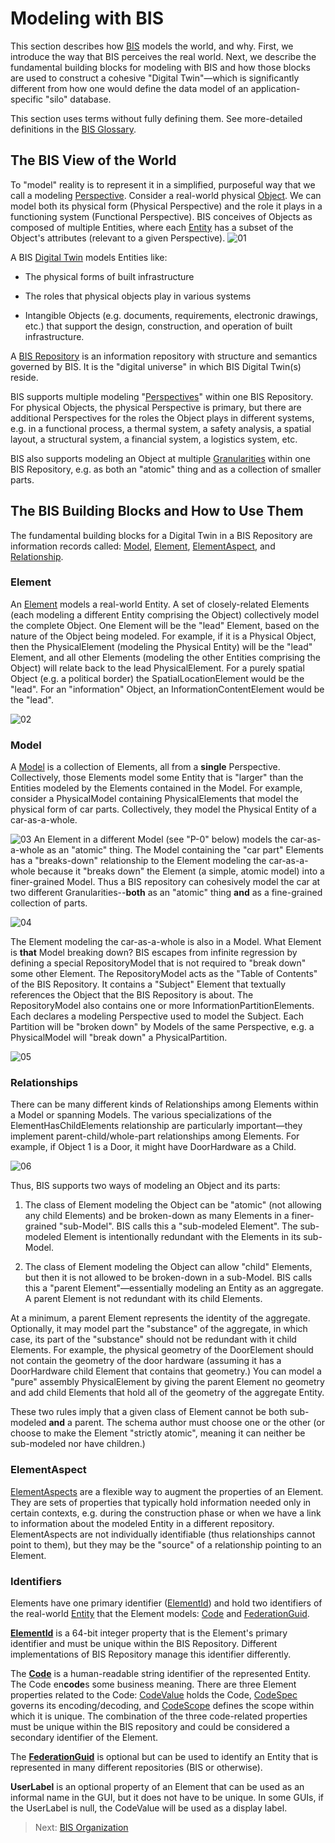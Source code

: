 # Modeling with BIS

This section describes how [BIS](./glossary.md#bis) models the world, and why. First, we introduce the way that BIS perceives the real world. Next, we describe the fundamental building blocks for modeling with BIS and how those blocks are used to construct a cohesive "Digital Twin"—which is significantly different from how one would define the data model of an application-specific "silo" database.

This section uses terms without fully defining them. See more-detailed definitions in the [BIS Glossary](./glossary.md).

## The BIS View of the World

To "model" reality is to represent it in a simplified, purposeful way that we call a modeling [Perspective](./glossary.md#perspective). Consider a real-world physical [Object](./glossary.md#object). We can model both its physical form (Physical Perspective) and the role it plays in a functioning system (Functional Perspective). BIS conceives of Objects as composed of multiple Entities, where each [Entity](./glossary.md#entity) has a subset of the Object's attributes (relevant to a given Perspective).
![01](./media/bis-modeling-01.png "An Object is comprised of multiple Entities") <!--style="width:5.51546in;height:1.97637in"-->

A BIS [Digital Twin](./glossary.md#digital-twin) models Entities like:

- The physical forms of built infrastructure

- The roles that physical objects play in various systems

- Intangible Objects (e.g. documents, requirements, electronic drawings, etc.) that support the design, construction, and operation of built infrastructure.

A [BIS Repository](./glossary.md#bis-repository) is an information repository with structure and semantics governed by BIS. It is the "digital universe" in which BIS Digital Twin(s) reside.

BIS supports multiple modeling "[Perspectives](./glossary.md#perspective)" within one BIS Repository. For physical Objects, the physical Perspective is primary, but there are additional Perspectives for the roles the Object plays in different systems, e.g. in a functional process, a thermal system, a safety analysis, a spatial layout, a structural system, a financial system, a logistics system, etc.

BIS also supports modeling an Object at multiple [Granularities](./glossary.md#granularity) within one BIS Repository, e.g. as both an "atomic" thing and as a collection of smaller parts.

## The BIS Building Blocks and How to Use Them

The fundamental building blocks for a Digital Twin in a BIS Repository are information records called: [Model](./glossary.md#model), [Element](./glossary.md#element), [ElementAspect](./glossary.md#elementaspect), and [Relationship](./glossary.md#relationship).

### Element

An [Element](./glossary.md#element) models a real-world Entity. A set of closely-related Elements (each modeling a different Entity comprising the Object) collectively model the complete Object. One Element will be the "lead" Element, based on the nature of the Object being modeled. For example, if it is a Physical Object, then the PhysicalElement (modeling the Physical Entity) will be the "lead" Element, and all other Elements (modeling the other Entities comprising the Object) will relate back to the lead PhysicalElement. For a purely spatial Object (e.g. a political border) the SpatialLocationElement would be the "lead". For an "information" Object, an InformationContentElement would be the "lead".

![02](./media/bis-modeling-02.png "Elements model Entities")

### Model

A [Model](./glossary.md#model) is a collection of Elements, all from a **single** Perspective. Collectively, those Elements model some Entity that is "larger" than the Entities modeled by the Elements contained in the Model. For example, consider a PhysicalModel containing PhysicalElements that model the physical form of car parts. Collectively, they model the Physical Entity of a car-as-a-whole.

![03](./media/bis-modeling-03.png "Models are collections of Elements with a common Perspective")
An Element in a different Model (see "P-0" below) models the car-as-a-whole as an "atomic" thing. The Model containing the "car part" Elements has a "breaks-down" relationship to the Element modeling the car-as-a-whole because it "breaks down" the Element (a simple, atomic model) into a finer-grained Model. Thus a BIS repository can cohesively model the car at two different Granularities--**both** as an "atomic" thing **and** as a fine-grained collection of parts.

![04](./media/bis-modeling-04.png "Models break-down Elements for finer-grained modeling")

The Element modeling the car-as-a-whole is also in a Model. What Element is **that** Model breaking down? BIS escapes from infinite regression by defining a special RepositoryModel that is not required to "break down" some other Element. The RepositoryModel acts as the "Table of Contents" of the BIS Repository. It contains a "Subject" Element that textually references the Object that the BIS Repository is about. The RepositoryModel also contains one or more InformationPartitionElements. Each declares a modeling Perspective used to model the Subject. Each Partition will be "broken down" by Models of the same Perspective, e.g. a PhysicalModel will "break down" a PhysicalPartition.

![05](./media/bis-modeling-05.png "The RepositoryModel acts as the Table of Contents of the BIS Repository")

### Relationships

There can be many different kinds of Relationships among Elements within a Model or spanning Models. The various specializations of the ElementHasChildElements relationship are particularly important—they implement parent-child/whole-part relationships among Elements. For example, if Object 1 is a Door, it might have DoorHardware as a Child.

![06](./media/bis-modeling-06.Png "Within a Model, parent Elements allow child Elements")

Thus, BIS supports two ways of modeling an Object and its parts:

1. The class of Element modeling the Object can be "atomic" (not allowing any child Elements) and be broken-down as many Elements in a finer-grained "sub-Model". BIS calls this a "sub-modeled Element". The sub-modeled Element is intentionally redundant with the Elements in its sub-Model.

2. The class of Element modeling the Object can allow "child" Elements, but then it is not allowed to be broken-down in a sub-Model. BIS calls this a "parent Element"—essentially modeling an Entity as an aggregate. A parent Element is not redundant with its child Elements.

At a minimum, a parent Element represents the identity of the aggregate. Optionally, it may model part the "substance" of the aggregate, in which case, its part of the "substance" should not be redundant with it child Elements. For example, the physical geometry of the DoorElement should not contain the geometry of the door hardware (assuming it has a DoorHardware child Element that contains that geometry.) You can model a "pure" assembly PhysicalElement by giving the parent Element no geometry and add child Elements that hold all of the geometry of the aggregate Entity.

These two rules imply that a given class of Element cannot be both sub-modeled **and** a parent. The schema author must choose one or the other (or choose to make the Element "strictly atomic", meaning it can neither be sub-modeled nor have children.)

### ElementAspect

[ElementAspects](./glossary.md#elementaspect) are a flexible way to augment the properties of an Element. They are sets of properties that typically hold information needed only in certain contexts, e.g. during the construction phase or when we have a link to information about the modeled Entity in a different repository. ElementAspects are not individually identifiable (thus relationships cannot point to them), but they may be the "source" of a relationship pointing to an Element.

### Identifiers

Elements have one primary identifier ([ElementId](./glossary.md#elementid)) and hold two identifiers of the real-world [Entity](./glossary.md#entity) that the Element models: [Code](./codes.md) and [FederationGuid](./glossary.md#federationguid).

[**ElementId**](./glossary.md#elementid) is a 64-bit integer property that is the Element's primary identifier and must be unique within the BIS Repository. Different implementations of BIS Repository manage this identifier differently.

The [**Code**](./codes.md) is a human-readable string identifier of the represented Entity. The Code en**code**s some business meaning. 
There are three Element properties related to the Code: [CodeValue](./glossary.md#code-value-property) holds the Code, [CodeSpec](./glossary.md#code-spec-property) governs its encoding/decoding, and [CodeScope](./glossary.md#code-scope-property) defines the scope within which it is unique. The combination of the three code-related properties must be unique within the BIS repository and could be considered a secondary identifier of the Element.

The [**FederationGuid**](./glossary.md#federationguid) is optional but can be used to identify an Entity that is represented in many different repositories (BIS or otherwise).

**UserLabel** is an optional property of an Element that can be used as an informal name in the GUI, but it does not have to be unique. In some GUIs, if the UserLabel is null, the CodeValue will be used as a display label.

> Next: [BIS Organization](./bis-organization.md)